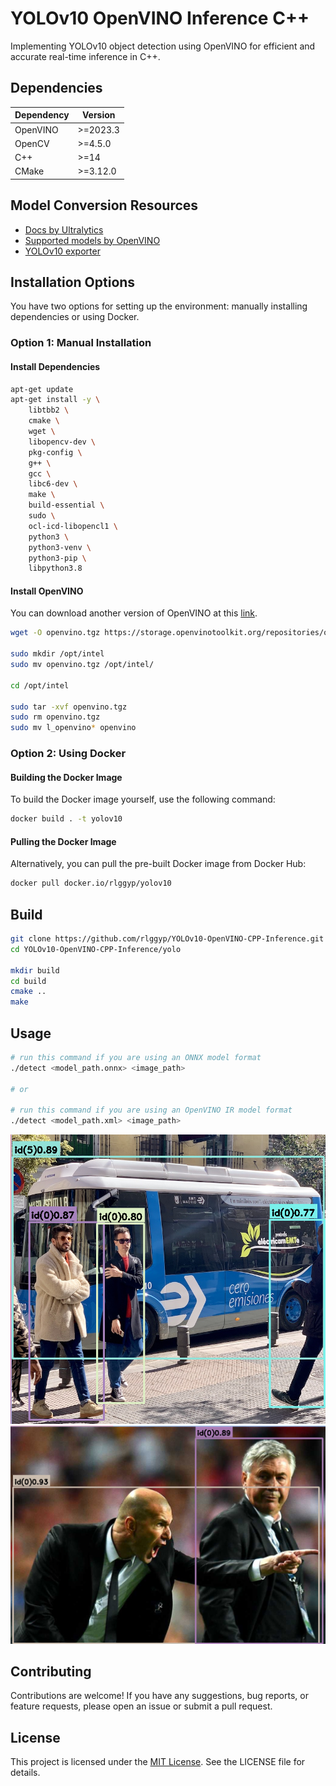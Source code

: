 # YOLOv10 OpenVINO Inference C++
Implementing YOLOv10 object detection using OpenVINO for efficient and accurate real-time inference in C++. 

## Dependencies
| Dependency | Version  |
| ---------- | -------- |
| OpenVINO   | >=2023.3 |
| OpenCV     | >=4.5.0  |
| C++        | >=14     |
| CMake      | >=3.12.0 |

## Model Conversion Resources
- [Docs by Ultralytics](https://docs.ultralytics.com/integrations/openvino/#usage-examples)
- [Supported models by OpenVINO](https://docs.openvino.ai/2023.3/openvino_docs_OV_UG_Integrate_OV_with_your_application.html)
- [YOLOv10 exporter](YOLOv10_exporter.ipynb)

## Installation Options

You have two options for setting up the environment: manually installing dependencies or using Docker.

### Option 1: Manual Installation

#### Install Dependencies
```bash
apt-get update
apt-get install -y \
    libtbb2 \
    cmake \
    wget \
    libopencv-dev \
    pkg-config \
    g++ \
    gcc \
    libc6-dev \
    make \
    build-essential \
    sudo \
    ocl-icd-libopencl1 \
    python3 \
    python3-venv \
    python3-pip \
    libpython3.8
```

#### Install OpenVINO
You can download another version of OpenVINO at this [link](https://storage.openvinotoolkit.org/repositories/openvino/packages/2023.3/linux).
```bash
wget -O openvino.tgz https://storage.openvinotoolkit.org/repositories/openvino/packages/2023.3/linux/l_openvino_toolkit_ubuntu20_2023.3.0.13775.ceeafaf64f3_x86_64.tgz && \

sudo mkdir /opt/intel
sudo mv openvino.tgz /opt/intel/

cd /opt/intel

sudo tar -xvf openvino.tgz
sudo rm openvino.tgz
sudo mv l_openvino* openvino
```

### Option 2: Using Docker

#### Building the Docker Image
To build the Docker image yourself, use the following command:
```bash
docker build . -t yolov10
```

#### Pulling the Docker Image
Alternatively, you can pull the pre-built Docker image from Docker Hub:
```bash
docker pull docker.io/rlggyp/yolov10
```

## Build 
```bash
git clone https://github.com/rlggyp/YOLOv10-OpenVINO-CPP-Inference.git
cd YOLOv10-OpenVINO-CPP-Inference/yolo

mkdir build
cd build
cmake ..
make
```

## Usage
```bash
# run this command if you are using an ONNX model format
./detect <model_path.onnx> <image_path> 

# or

# run this command if you are using an OpenVINO IR model format
./detect <model_path.xml> <image_path> 
```
![result_bus](assets/result_bus.png)
![result_zidane](assets/result_zidane.png)

## Contributing
Contributions are welcome! If you have any suggestions, bug reports, or feature requests, please open an issue or submit a pull request.

## License
This project is licensed under the [MIT License](LICENSE). See the LICENSE file for details.
